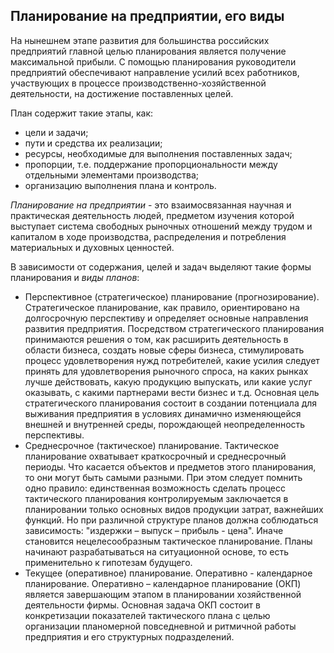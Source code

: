 Планирование на предприятии, его виды
---
На нынешнем этапе развития для большинства российских предприятий главной целью планирования является получение максимальной прибыли. С помощью планирования руководители предприятий обеспечивают направление усилий всех работников, участвующих в процессе производственно-хозяйственной деятельности, на достижение поставленных целей.

План содержит такие этапы, как:

- цели и задачи;
- пути и средства их реализации;
- ресурсы, необходимые для выполнения поставленных задач;
- пропорции, т.е. поддержание пропорциональности между отдельными элементами производства;
- организацию выполнения плана и контроль.

*Планирование на предприятии* - это взаимосвязанная научная и практическая деятельность людей, предметом изучения которой выступает система свободных рыночных отношений между трудом и капиталом в ходе производства, распределения и потребления материальных и духовных ценностей.

В зависимости от содержания, целей и задач выделяют такие формы планирования и *виды планов*:

- Перспективное (стратегическое) планирование (прогнозирование).
Стратегическое планирование, как правило, ориентировано на долгосрочную перспективу и определяет основные направления развития предприятия. Посредством стратегического планирования принимаются решения о том, как расширить деятельность в области бизнеса, создать новые сферы бизнеса, стимулировать процесс удовлетворения нужд потребителей, какие усилия следует принять для удовлетворения рыночного спроса, на каких рынках лучше действовать, какую продукцию выпускать, или какие услуг оказывать, с какими партнерами вести бизнес и т.д. Основная цель стратегического планирования состоит в создании потенциала для выживания предприятия в условиях динамично изменяющейся внешней и внутренней среды, порождающей неопределенность перспективы.
- Среднесрочное (тактическое) планирование.
Тактическое планирование охватывает краткосрочный и среднесрочный периоды. Что касается объектов и предметов этого планирования, то они могут быть самыми разными. При этом следует помнить одно правило: единственная возможность сделать процесс тактического планирования контролируемым заключается в планировании только основных видов продукции затрат, важнейших функций. Но при различной структуре планов должна соблюдаться зависимость: "издержки – выпуск – прибыль - цена". Иначе становится нецелесообразным тактическое планирование. Планы начинают разрабатываться на ситуационной основе, то есть применительно к гипотезам будущего.
- Текущее (оперативное) планирование. Оперативно - календарное планирование. Оперативно – календарное планирование (ОКП) является завершающим этапом в планировании хозяйственной деятельности фирмы. Основная задача ОКП состоит в конкретизации показателей тактического плана с целью организации планомерной повседневной и ритмичной работы предприятия и его структурных подразделений.
